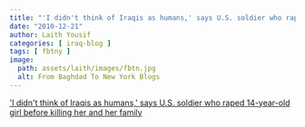 ```yaml
---
title: "'I didn't think of Iraqis as humans,' says U.S. soldier who raped 14-year-old girl before killing her and her family"
date: "2010-12-21"
author: Laith Yousif
categories: [ iraq-blog ]
tags: [ fbtny ]
image:
  path: assets/laith/images/fbtn.jpg
  alt: From Baghdad To New York Blogs
---
```


['I didn't think of Iraqis as humans,' says U.S. soldier who raped 14-year-old girl before killing her and her family](https://www.dailymail.co.uk/news/article-1340207/I-didnt-think-Iraqis-humans-says-U-S-soldier-raped-14-year-old-girl-killing-her-family.html)
